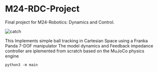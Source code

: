 # M24-RDC-Project
Final project for M24-Robotics: Dynamics and Control.

![catch](https://github.com/user-attachments/assets/b52e434a-72b0-4d8c-8fbb-a60915de64ca)

This Implements simple ball tracking in Cartesian Space using a Franka Panda 7-DOF manipulator
The model dynamics and Feedback impedance controller are iplemented from scratch based on the MuJoCo physics engine 

```console
python3 -m main
```


